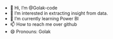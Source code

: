 - 👋 Hi, I’m @Golak-code
- 👀 I’m interested in extracting insight from data.
- 🌱 I’m currently learning Power BI
- 📫 How to reach me over github
- 😄 Pronouns: Golak
  

<!---
Golak-code/Golak-code is a ✨ special ✨ repository because its `README.md` (this file) appears on your GitHub profile.
You can click the Preview link to take a look at your changes.
--->
